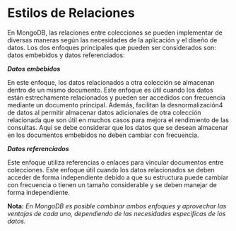 # Estilos de Relaciones 

En MongoDB, las relaciones entre colecciones se pueden implementar de diversas maneras según las necesidades de la aplicación y el diseño de datos. Los dos enfoques principales que pueden ser considerados son: datos embebidos y datos referenciados: 

_**Datos embebidos**_

En este enfoque, los datos relacionados a otra colección se almacenan dentro de un mismo documento. Este enfoque es útil cuando los datos están estrechamente relacionados y pueden ser accedidos con frecuencia mediante un documento principal. Además, facilitan la desnormalización4 de datos al permitir almacenar datos adicionales de otra colección relacionada que son útil en muchos casos para mejora el rendimiento de las consultas. Aquí se debe considerar que los datos que se desean almacenar en los documentos embebidos no deben cambiar con frecuencia. 

_**Datos referenciados**_

Este enfoque utiliza referencias o enlaces para vincular documentos entre colecciones. Este enfoque útil cuando los datos relacionados se deben acceder de forma independiente debido a que su estructura puede cambiar con frecuencia o tienen un tamaño considerable y se deben manejar de forma independiente.  

**Nota:** *En MongoDB es posible combinar ambos enfoques y aprovechar las ventajas de cada uno, dependiendo de las necesidades
específicas de los datos.*
